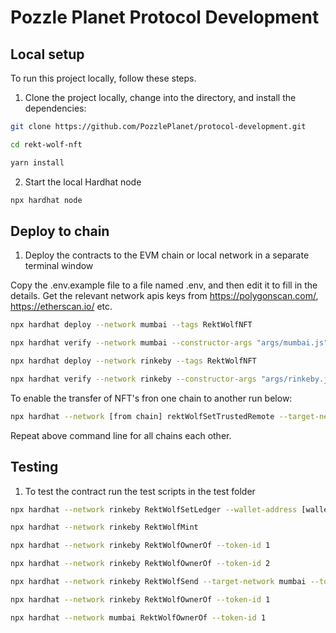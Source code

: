 # Pozzle Planet Protocol Development

## Local setup

To run this project locally, follow these steps.

1. Clone the project locally, change into the directory, and install the dependencies:

```sh
git clone https://github.com/PozzlePlanet/protocol-development.git

cd rekt-wolf-nft

yarn install
```

2. Start the local Hardhat node

```sh
npx hardhat node
```
## Deploy to chain
1. Deploy the contracts to the EVM chain or local network in a separate terminal window

Copy the .env.example file to a file named .env, and then edit it to fill in the details.
Get the relevant network apis keys from https://polygonscan.com/, https://etherscan.io/ etc.

```sh
npx hardhat deploy --network mumbai --tags RektWolfNFT

npx hardhat verify --network mumbai --constructor-args "args/mumbai.js" --contract "contracts/RektWolfNFT.sol:RektWolfNFT" [deployed address]

npx hardhat deploy --network rinkeby --tags RektWolfNFT

npx hardhat verify --network rinkeby --constructor-args "args/rinkeby.js" --contract "contracts/RektWolfNFT.sol:RektWolfNFT" [deployed address]

```
To enable the transfer of NFT's fron one chain to another run below:
```sh
npx hardhat --network [from chain] rektWolfSetTrustedRemote --target-network [to chain]

```
Repeat above command line for all chains each other.


## Testing
1. To test the contract run the test scripts in the test folder


```sh
npx hardhat --network rinkeby RektWolfSetLedger --wallet-address [wallet address] --assign-token-list [token list, for example 1,2,3]

npx hardhat --network rinkeby RektWolfMint
```

```sh
npx hardhat --network rinkeby RektWolfOwnerOf --token-id 1

npx hardhat --network rinkeby RektWolfOwnerOf --token-id 2
```

```sh
npx hardhat --network rinkeby RektWolfSend --target-network mumbai --token-id 1
```

```sh
npx hardhat --network rinkeby RektWolfOwnerOf --token-id 1

npx hardhat --network mumbai RektWolfOwnerOf --token-id 1
```